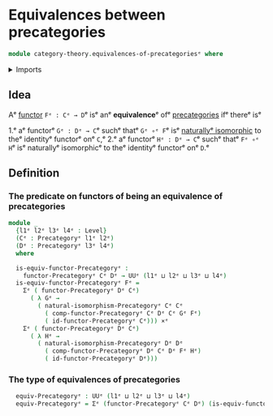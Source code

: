 # Equivalences between precategories

```agda
module category-theory.equivalences-of-precategoriesᵉ where
```

<details><summary>Imports</summary>

```agda
open import category-theory.functors-precategoriesᵉ
open import category-theory.natural-isomorphisms-functors-precategoriesᵉ
open import category-theory.precategoriesᵉ

open import foundation.cartesian-product-typesᵉ
open import foundation.dependent-pair-typesᵉ
open import foundation.universe-levelsᵉ
```

</details>

## Idea

Aᵉ [functor](category-theory.functors-precategories.mdᵉ) `Fᵉ : Cᵉ → D`ᵉ isᵉ anᵉ
**equivalence**ᵉ ofᵉ [precategories](category-theory.precategories.mdᵉ) ifᵉ thereᵉ isᵉ

1.ᵉ aᵉ functorᵉ `Gᵉ : Dᵉ → C`ᵉ suchᵉ thatᵉ `Gᵉ ∘ᵉ F`ᵉ isᵉ
   [naturallyᵉ isomorphic](category-theory.natural-isomorphisms-functors-precategories.mdᵉ)
   to theᵉ identityᵉ functorᵉ onᵉ `C`,ᵉ
2.ᵉ aᵉ functorᵉ `Hᵉ : Dᵉ → C`ᵉ suchᵉ thatᵉ `Fᵉ ∘ᵉ H`ᵉ isᵉ naturallyᵉ isomorphicᵉ to theᵉ
   identityᵉ functorᵉ onᵉ `D`.ᵉ

## Definition

### The predicate on functors of being an equivalence of precategories

```agda
module _
  {l1ᵉ l2ᵉ l3ᵉ l4ᵉ : Level}
  (Cᵉ : Precategoryᵉ l1ᵉ l2ᵉ)
  (Dᵉ : Precategoryᵉ l3ᵉ l4ᵉ)
  where

  is-equiv-functor-Precategoryᵉ :
    functor-Precategoryᵉ Cᵉ Dᵉ → UUᵉ (l1ᵉ ⊔ l2ᵉ ⊔ l3ᵉ ⊔ l4ᵉ)
  is-equiv-functor-Precategoryᵉ Fᵉ =
    Σᵉ ( functor-Precategoryᵉ Dᵉ Cᵉ)
      ( λ Gᵉ →
        ( natural-isomorphism-Precategoryᵉ Cᵉ Cᵉ
          ( comp-functor-Precategoryᵉ Cᵉ Dᵉ Cᵉ Gᵉ Fᵉ)
          ( id-functor-Precategoryᵉ Cᵉ))) ×ᵉ
    Σᵉ ( functor-Precategoryᵉ Dᵉ Cᵉ)
      ( λ Hᵉ →
        ( natural-isomorphism-Precategoryᵉ Dᵉ Dᵉ
          ( comp-functor-Precategoryᵉ Dᵉ Cᵉ Dᵉ Fᵉ Hᵉ)
          ( id-functor-Precategoryᵉ Dᵉ)))
```

### The type of equivalences of precategories

```agda
  equiv-Precategoryᵉ : UUᵉ (l1ᵉ ⊔ l2ᵉ ⊔ l3ᵉ ⊔ l4ᵉ)
  equiv-Precategoryᵉ = Σᵉ (functor-Precategoryᵉ Cᵉ Dᵉ) (is-equiv-functor-Precategoryᵉ)
```